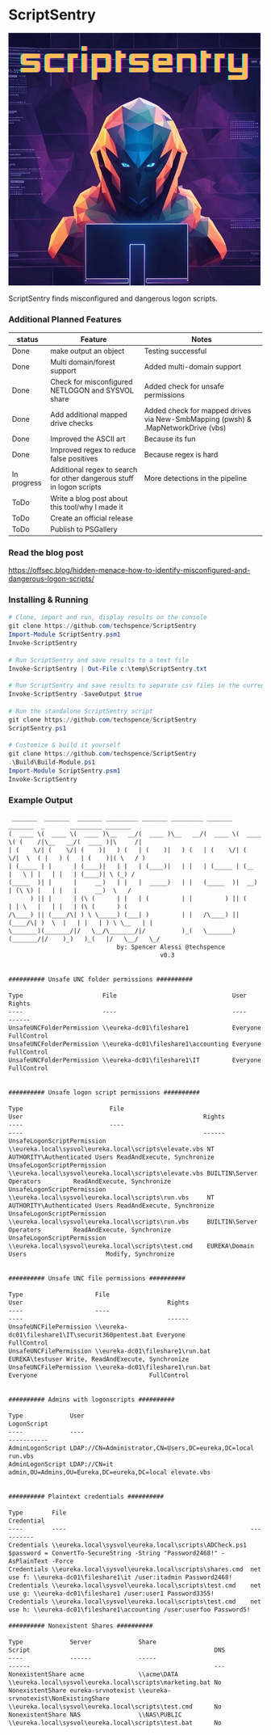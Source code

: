 # ScriptSentry
![ScriptSentry](ScriptSentry.png)

ScriptSentry finds misconfigured and dangerous logon scripts.

### Additional Planned Features
| status | Feature | Notes |
| ------ | ------ | ------ |
| Done | make output an object | Testing successful
| Done | Multi domain/forest support | Added multi-domain support |
| Done | Check for misconfigured NETLOGON and SYSVOL share | Added check for unsafe permissions |
| Done | Add additional mapped drive checks | Added check for mapped drives via New-SmbMapping (pwsh) & .MapNetworkDrive (vbs)|
| Done | Improved the ASCII art | Because its fun|
| Done | Improved regex to reduce false positives | Because regex is hard|
| In progress | Additional regex to search for other dangerous stuff in logon scripts | More detections in the pipeline |
| ToDo | Write a blog post about this tool/why I made it | |
| ToDo | Create an official release | |
| ToDo | Publish to PSGallery | |

### Read the blog post
https://offsec.blog/hidden-menace-how-to-identify-misconfigured-and-dangerous-logon-scripts/

### Installing & Running
```PowerShell
# Clone, import and run, display results on the console
git clone https://github.com/techspence/ScriptSentry
Import-Module ScriptSentry.psm1
Invoke-ScriptSentry

# Run ScriptSentry and save results to a text file
Invoke-ScriptSentry | Out-File c:\temp\ScriptSentry.txt

# Run ScriptSentry and save results to separate csv files in the current directory
Invoke-ScriptSentry -SaveOutput $true

# Run the standalone ScriptSentry script
git clone https://github.com/techspence/ScriptSentry
ScriptSentry.ps1

# Customize & build it yourself
git clone https://github.com/techspence/ScriptSentry
.\Build\Build-Module.ps1
Import-Module ScriptSentry.psm1
Invoke-ScriptSentry
```

### Example Output
```
 _______  _______  _______ _________ _______ _________ _______  _______  _       _________ _______
(  ____ \(  ____ \(  ____ )\__   __/(  ____ )\__   __/(  ____ \(  ____ \( (    /|\__   __/(  ____ )|\     /|
| (    \/| (    \/| (    )|   ) (   | (    )|   ) (   | (    \/| (    \/|  \  ( |   ) (   | (    )|( \   / )
| (_____ | |      | (____)|   | |   | (____)|   | |   | (_____ | (__    |   \ | |   | |   | (____)| \ (_) /
(_____  )| |      |     __)   | |   |  _____)   | |   (_____  )|  __)   | (\ \) |   | |   |     __)  \   /
      ) || |      | (\ (      | |   | (         | |         ) || (      | | \   |   | |   | (\ (      ) (
/\____) || (____/\| ) \ \_____) (___| )         | |   /\____) || (____/\| )  \  |   | |   | ) \ \__   | |
\_______)(_______/|/   \__/\_______/|/          )_(   \_______)(_______/|/    )_)   )_(   |/   \__/   \_/
                              by: Spencer Alessi @techspence
                                          v0.3


########## Unsafe UNC folder permissions ##########

Type                      File                                User          Rights
----                      ----                                ----          ------
UnsafeUNCFolderPermission \\eureka-dc01\fileshare1            Everyone FullControl
UnsafeUNCFolderPermission \\eureka-dc01\fileshare1\accounting Everyone FullControl
UnsafeUNCFolderPermission \\eureka-dc01\fileshare1\IT         Everyone FullControl


########## Unsafe logon script permissions ##########

Type                        File                                                   User                                                  Rights
----                        ----                                                   ----                                                  ------
UnsafeLogonScriptPermission \\eureka.local\sysvol\eureka.local\scripts\elevate.vbs NT AUTHORITY\Authenticated Users ReadAndExecute, Synchronize
UnsafeLogonScriptPermission \\eureka.local\sysvol\eureka.local\scripts\elevate.vbs BUILTIN\Server Operators         ReadAndExecute, Synchronize
UnsafeLogonScriptPermission \\eureka.local\sysvol\eureka.local\scripts\run.vbs     NT AUTHORITY\Authenticated Users ReadAndExecute, Synchronize
UnsafeLogonScriptPermission \\eureka.local\sysvol\eureka.local\scripts\run.vbs     BUILTIN\Server Operators         ReadAndExecute, Synchronize
UnsafeLogonScriptPermission \\eureka.local\sysvol\eureka.local\scripts\test.cmd    EUREKA\Domain Users                      Modify, Synchronize


########## Unsafe UNC file permissions ##########

Type                    File                                              User                                        Rights
----                    ----                                              ----                                        ------
UnsafeUNCFilePermission \\eureka-dc01\fileshare1\IT\securit360pentest.bat Everyone                               FullControl
UnsafeUNCFilePermission \\eureka-dc01\fileshare1\run.bat                  EUREKA\testuser Write, ReadAndExecute, Synchronize
UnsafeUNCFilePermission \\eureka-dc01\fileshare1\run.bat                  Everyone                               FullControl


########## Admins with logonscripts ##########

Type             User                                                      LogonScript
----             ----                                                      -----------
AdminLogonScript LDAP://CN=Administrator,CN=Users,DC=eureka,DC=local       run.vbs
AdminLogonScript LDAP://CN=it admin,OU=Admins,OU=Eureka,DC=eureka,DC=local elevate.vbs


########## Plaintext credentials ##########

Type        File                                                   Credential
----        ----                                                   ----------
Credentials \\eureka.local\sysvol\eureka.local\scripts\ADCheck.ps1 $password = ConvertTo-SecureString -String "Password2468!" -AsPlainText -Force
Credentials \\eureka.local\sysvol\eureka.local\scripts\shares.cmd  net use f: \\eureka-dc01\fileshare1\it /user:itadmin Password2468!
Credentials \\eureka.local\sysvol\eureka.local\scripts\test.cmd    net use g: \\eureka-dc01\fileshare1 /user:user1 Password3355!
Credentials \\eureka.local\sysvol\eureka.local\scripts\test.cmd    net use h: \\eureka-dc01\fileshare1\accounting /user:userfoo Password5!

########## Nonexistent Shares ##########

Type             Server             Share                                 Script                                                   DNS
----             ------             -----                                 ------                                                   ---
NonexistentShare acme               \\acme\DATA                           \\eureka.local\sysvol\eureka.local\scripts\marketing.bat No
NonexistentShare eureka-srvnotexist \\eureka-srvnotexist\NonExistingShare \\eureka.local\sysvol\eureka.local\scripts\test.cmd      No
NonexistentShare NAS                \\NAS\PUBLIC                          \\eureka.local\sysvol\eureka.local\scripts\test.bat      No
```